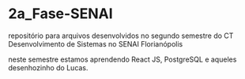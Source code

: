# 2a_Fase-SENAI
repositório para arquivos desenvolvidos no segundo semestre do CT Desenvolvimento de Sistemas no SENAI Florianópolis

neste semestre estamos aprendendo React JS, PostgreSQL e aqueles desenhozinho do Lucas.